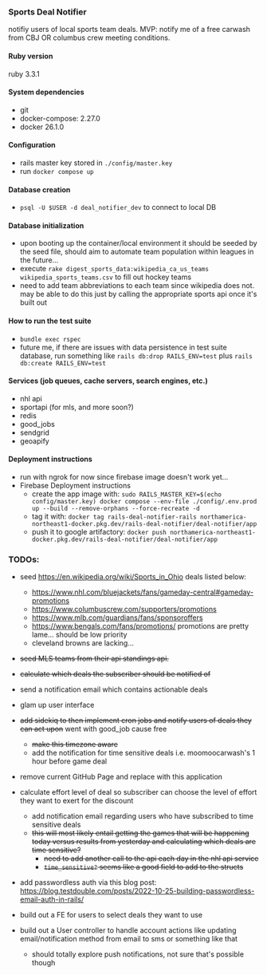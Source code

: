 ### Sports Deal Notifier
notifiy users of local sports team deals.
MVP: notify me of a free carwash from CBJ OR columbus crew meeting conditions.

#### Ruby version
ruby 3.3.1

#### System dependencies
- git
- docker-compose: 2.27.0
- docker 26.1.0

#### Configuration
- rails master key stored in `./config/master.key`
- run `docker compose up`

#### Database creation
- `psql -U $USER -d deal_notifier_dev` to connect to local DB

#### Database initialization
- upon booting up the container/local environment it should be seeded by the seed file, should aim to automate team population within leagues in the future...
- execute `rake digest_sports_data:wikipedia_ca_us_teams wikipedia_sports_teams.csv` to fill out hockey teams
- need to add team abbreviations to each team since wikipedia does not. may be able to do this just by calling the appropriate sports api once it's built out

#### How to run the test suite
- `bundle exec rspec`
- future me, if there are issues with data persistence in test suite database, run something like `rails db:drop RAILS_ENV=test` plus `rails db:create RAILS_ENV=test`

#### Services (job queues, cache servers, search engines, etc.)
- nhl api
- sportapi (for mls, and more soon?)
- redis
- good_jobs
- sendgrid
- geoapify

#### Deployment instructions
- run with ngrok for now since firebase image doesn't work yet...
- Firebase Deployment instructions
  - create the app image with: `sudo RAILS_MASTER_KEY=$(echo config/master.key) docker compose --env-file ./config/.env.prod up --build --remove-orphans --force-recreate -d`
  - tag it with: `docker tag rails-deal-notifier-rails northamerica-northeast1-docker.pkg.dev/rails-deal-notifier/deal-notifier/app`
  - push it to google artifactory: `docker push northamerica-northeast1-docker.pkg.dev/rails-deal-notifier/deal-notifier/app`

### TODOs:
* seed https://en.wikipedia.org/wiki/Sports_in_Ohio deals listed below:
  * https://www.nhl.com/bluejackets/fans/gameday-central#gameday-promotions
  * https://www.columbuscrew.com/supporters/promotions
  * https://www.mlb.com/guardians/fans/sponsoroffers
  * https://www.bengals.com/fans/promotions/ promotions are pretty lame... should be low priority
  * cleveland browns are lacking...

* ~~seed MLS teams from their api standings api.~~
* ~~calculate which deals the subscriber should be notified of~~
* send a notification email which contains actionable deals
* glam up user interface
* ~~add sidekiq to then implement cron jobs and notify users of deals they can act upon~~ went with good_job cause free
  * ~~make this timezone aware~~
  * add the notification for time sensitive deals i.e. moomoocarwash's 1 hour before game deal
* remove current GitHub Page and replace with this application
* calculate effort level of deal so subscriber can choose the level of effort they want to exert for the discount
  * add notification email regarding users who have subscribed to time sensitive deals
  * ~~this will most likely entail getting the games that will be happening today versus results from yesterday and calculating which deals are time sensitive?~~
    * ~~need to add another call to the api each day in the nhl api service~~
    * ~~`time_sensitive?` seems like a good field to add to the structs~~
* add passwordless auth via this blog post: https://blog.testdouble.com/posts/2022-10-25-building-passwordless-email-auth-in-rails/
* build out a FE for users to select deals they want to use
* build out a User controller to handle account actions like updating email/notification method from email to sms or something like that
  * should totally explore push notifications, not sure that's possible though
